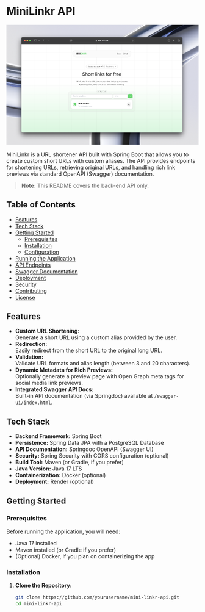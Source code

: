 # MiniLinkr API

![MiniLinkr Sample](/images/sample.png)

MiniLinkr is a URL shortener API built with Spring Boot that allows you to create custom short URLs with custom aliases. The API provides endpoints for shortening URLs, retrieving original URLs, and handling rich link previews via standard OpenAPI (Swagger) documentation.

> **Note:** This README covers the back-end API only.
## Table of Contents

- [Features](#features)
- [Tech Stack](#tech-stack)
- [Getting Started](#getting-started)
    - [Prerequisites](#prerequisites)
    - [Installation](#installation)
    - [Configuration](#configuration)
- [Running the Application](#running-the-application)
- [API Endpoints](#api-endpoints)
- [Swagger Documentation](#swagger-documentation)
- [Deployment](#deployment)
- [Security](#security)
- [Contributing](#contributing)
- [License](#license)

## Features

- **Custom URL Shortening:**  
  Generate a short URL using a custom alias provided by the user.
- **Redirection:**  
  Easily redirect from the short URL to the original long URL.
- **Validation:**  
  Validate URL formats and alias length (between 3 and 20 characters).
- **Dynamic Metadata for Rich Previews:**  
  Optionally generate a preview page with Open Graph meta tags for social media link previews.
- **Integrated Swagger API Docs:**  
  Built-in API documentation (via Springdoc) available at `/swagger-ui/index.html`.

## Tech Stack

- **Backend Framework:** Spring Boot
- **Persistence:** Spring Data JPA with a PostgreSQL Database
- **API Documentation:** Springdoc OpenAPI (Swagger UI)
- **Security:** Spring Security with CORS configuration (optional)
- **Build Tool:** Maven (or Gradle, if you prefer)
- **Java Version:** Java 17 LTS
- **Containerization:** Docker (optional)
- **Deployment:** Render (optional)

## Getting Started

### Prerequisites

Before running the application, you will need:

- Java 17 installed
- Maven installed (or Gradle if you prefer)
- (Optional) Docker, if you plan on containerizing the app

### Installation

1. **Clone the Repository:**

   ```bash
   git clone https://github.com/yourusername/mini-linkr-api.git
   cd mini-linkr-api
